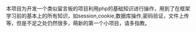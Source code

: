 本项目为开发一个类似留言板的项目利用php的基础知识进行操作，用到了在框架学习前的基本上的所有知识，如session,cookie,数据库操作,密码验证，文件上传等，但是不足之处仍然很多，萌新的第一个小项目，请多指教。